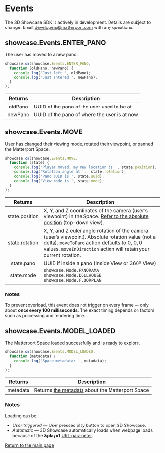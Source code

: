 # Events

<div class="admonition note">The 3D Showcase SDK is actively in development. Details are subject to change. Email <a href="mailto:developers@matterport.com">developers@matterport.com</a> with any questions.</div>



## showcase.Events.ENTER_PANO
The user has moved to a new pano.

```javascript
showcase.on(showcase.Events.ENTER_PANO,
  function (oldPano, newPano) {
    console.log('Just left ', oldPano);
    console.log('Just entered ', newPano);
  }
);
```

Returns | Description
:---: | ---
oldPano | UUID of the pano of the user used to be at
newPano | UUID of the pano of where the user is at now



## showcase.Events.MOVE
User has changed their viewing mode, rotated their viewpoint, or panned the Matterport Space.

```javascript
showcase.on(showcase.Events.MOVE,
  function (state) {
    console.log('Player moved, my new location is ', state.position);
    console.log('Rotation angle at ',  state.rotation);
    console.log('Pano UUID is ', state.uuid);
    console.log('View mode is ', state.mode);
  }
);
```

Returns | Description
:---: | ---
state.position | X, Y, and Z coordinates of the camera (user’s viewpoint) in the Space. [Refer to the absolute position](concept.md) (top-down view).
state.rotation | X, Y, and Z euler angle rotation of the camera (user’s viewpoint). Absolute rotation value (not a delta). `moveToPano` action defaults to 0, 0, 0 values. `moveInDirection` action will retain your current rotation.
state.pano | UUID if inside a pano (Inside View or 360º View)
state.mode | `showcase.Mode.PANORAMA`<br/>`showcase.Mode.DOLLHOUSE`<br/>`showcase.Mode.FLOORPLAN`

### Notes
To prevent overload, this event does not trigger on every frame — only about **once every 100 milliseconds**. The exact timing depends on factors such as processing and rendering time.



## showcase.Events.MODEL_LOADED
The Matterport Space loaded successfully and is ready to explore.

```javascript
showcase.on(showcase.Events.MODEL_LOADED,
  function (metadata) {
    console.log('Space metadata: ', metadata);
  }
);
```

Returns | Description
:---: | ---
metadata | Returns [the metadata](metadata.md) about the Matterport Space

### Notes
Loading can be:
  - *User triggered* — User presses play button to open 3D Showcase.
  - *Automatic* — 3D Showcase automatically loads when webpage loads because of the **&play=1** [URL parameter](https://support.matterport.com/hc/en-us/articles/209980967-URL-Parameters).


[Return to the main page](index.md)

